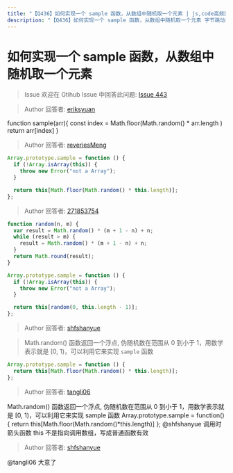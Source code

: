 ```yaml
---
title: "【Q436】如何实现一个 sample 函数，从数组中随机取一个元素 | js,code高频面试题"
description: "【Q436】如何实现一个 sample 函数，从数组中随机取一个元素 字节跳动面试题、阿里腾讯面试题、美团小米面试题。"
---
```


# 如何实现一个 sample 函数，从数组中随机取一个元素

> Issue
> 欢迎在 Gtihub Issue 中回答此问题: [Issue 443](https://github.com/shfshanyue/Daily-Question/issues/443)

> Author
> 回答者: [eriksyuan](https://github.com/eriksyuan)

function sample(arr){
const index = Math.floor(Math.random() \* arr.length )
return arr[index]
}

> Author
> 回答者: [reveriesMeng](https://github.com/reveriesMeng)

```javascript
Array.prototype.sample = function () {
  if (!Array.isArray(this)) {
    throw new Error("not a Array");
  }

  return this[Math.floor(Math.random() * this.length)];
};
```

> Author
> 回答者: [271853754](https://github.com/271853754)

```js
function random(n, m) {
  var result = Math.random() * (m + 1 - n) + n;
  while (result > m) {
    result = Math.random() * (m + 1 - n) + n;
  }
  return Math.round(result);
}

Array.prototype.sample = function () {
  if (!Array.isArray(this)) {
    throw new Error("not a Array");
  }

  return this[random(0, this.length - 1)];
};
```

> Author
> 回答者: [shfshanyue](https://github.com/shfshanyue)

> Math.random() 函数返回一个浮点, 伪随机数在范围从 0 到小于 1，用数学表示就是 [0, 1)，可以利用它来实现 `sample` 函数

```js
Array.prototype.sample = function () {
  return this[Math.floor(Math.random() * this.length)];
};
```

> Author
> 回答者: [tangli06](https://github.com/tangli06)

Math.random() 函数返回一个浮点, 伪随机数在范围从 0 到小于 1，用数学表示就是 [0, 1)，可以利用它来实现 sample 函数
Array.prototype.sample = function() {
return this[Math.floor(Math.random()*this.length)]
};
@shfshanyue 调用时箭头函数 this 不是指向调用数组，写成普通函数有效

> Author
> 回答者: [shfshanyue](https://github.com/shfshanyue)

@tangli06 大意了
